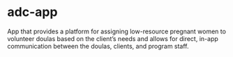 # adc-app
App that provides a platform for assigning low-resource pregnant women to volunteer doulas based on the client’s needs and allows for direct, in-app communication between the doulas, clients, and program staff.
